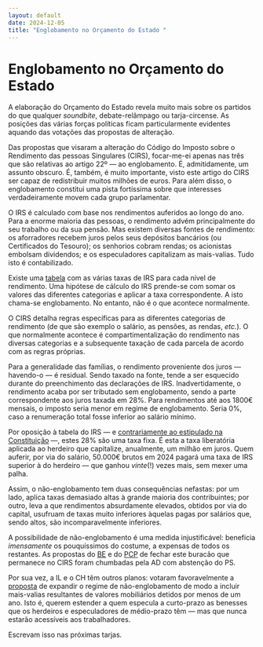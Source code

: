 ```yaml
---
layout: default
date: 2024-12-05
title: "Englobamento no Orçamento do Estado "
---
```

# Englobamento no Orçamento do Estado 

A elaboração do Orçamento do Estado revela muito mais sobre os partidos do que qualquer _soundbite_, debate-relâmpago ou tarja-circense. As posições das várias forças políticas ficam particularmente evidentes aquando das votações das propostas de alteração.

Das propostas que visaram a alteração do Código do Imposto sobre o Rendimento das pessoas Singulares (CIRS), focar-me-ei apenas nas três que são relativas ao artigo 22º — ao englobamento. É, admitidamente, um assunto obscuro. É, também, é muito importante, visto este artigo do CIRS ser capaz de redistribuir muitos milhões de euros. Para além disso, o englobamento constitui uma pista fortíssima sobre que interesses verdadeiramente movem cada grupo parlamentar.

O IRS é calculado com base nos rendimentos auferidos ao longo do ano. Para a enorme maioria das pessoas, o rendimento advém principalmente do seu trabalho ou da sua pensão. Mas existem diversas fontes de rendimento: os aforradores recebem juros pelos seus depósitos bancários (ou Certificados do Tesouro); os senhorios cobram rendas; os acionistas embolsam dividendos; e os especuladores capitalizam as mais-valias. Tudo isto é contabilizado.

Existe uma [tabela](https://info.portaldasfinancas.gov.pt/pt/informacao_fiscal/codigos_tributarios/cirs_rep/Pages/irs68.aspx) com as várias taxas de IRS para cada nível de rendimento. Uma hipótese de cálculo do IRS prende-se com somar os valores das diferentes categorias e aplicar a taxa correspondente. A isto chama-se englobamento. No entanto, não é o que acontece normalmente.

O CIRS detalha regras específicas para as diferentes categorias de rendimento (de que são exemplo o salário, as pensões, as rendas, _etc._). O que normalmente acontece é compartimentalização do rendimento nas diversas categorias e a subsequente taxação de cada parcela de acordo com as regras próprias.

Para a generalidade das famílias, o rendimento proveniente dos juros — havendo-o — é residual. Sendo taxado na fonte, tende a ser esquecido durante do preenchimento das declarações de IRS. Inadvertidamente, o rendimento acaba por ser tributado sem englobamento, sendo a parte correspondente aos juros taxada em 28%. Para rendimentos até aos 1800€ mensais, o imposto seria menor em regime de englobamento. Seria 0%, caso a renumeração total fosse inferior ao salário mínimo.

Por oposição à tabela do IRS — e [contrariamente ao estipulado na Constituição](https://diariodarepublica.pt/dr/legislacao-consolidada/decreto-aprovacao-constituicao/1976-34520775-49512575) —, estes 28% são uma taxa fixa. É esta a taxa liberatória aplicada ao herdeiro que capitalize, anualmente, um milhão em juros. Quem auferir, por via do salário, 50.000€ brutos em 2024 pagará uma taxa de IRS superior à do herdeiro — que ganhou _vinte_(!) vezes mais, sem mexer uma palha.

Assim, o não-englobamento tem duas consequências nefastas: por um lado, aplica taxas demasiado altas à grande maioria dos contribuintes; por outro, leva a que rendimentos absurdamente elevados, obtidos por via do capital, usufruam de taxas muito inferiores àquelas pagas por salários que, sendo altos, são incomparavelmente inferiores.

A possibilidade de não-englobamento é uma medida injustificável: beneficia _imensamente_ os pouquíssimos do costume, a expensas de todos os restantes. As propostas do [BE](https://app.parlamento.pt/webutils/docs/doc.pdf?Path=fsqiKo9VnjtmMsjLCdZ%2bdYP%2fIM0Ak1fRWa31N%2fUAIL%2ftuPXA1yYPjt9fao%2bFvvniOHJkMn%2byonO1Tdb8f5XBiXYhmu5CYCM2a7C2lguxZxZDHnZ8lEnulZYqLjS7qfyeCHef3gWcwQDmyAcLDlHcqxMrh7PJ6c0DOMw1Oz0HUYrcCYHRTPIbatC4zvqBn35tWeSeiHJeRqDE9FuBtO%2bSrfrQd06UGC5Udb4L3LTZgEAGmJezMnCQeVY5n1UBTaV8Mwb1%2fOlUpt5yA%2bMC21%2bReioLEa4Q7J%2foMVbMBKy7xI7%2fOaBDX%2b1oCxSyUEBGhN3wEaldQvTSOAjA%2bGkDMglhbOA7eLlk0TyQcyRqIbkg0V1n9yUzaR0ufRAyGhI38sfE&Fich=54535ede-06c0-4c02-8427-a19a76b9f906.pdf&Inline=true) e do [PCP](https://app.parlamento.pt/webutils/docs/doc.pdf?Path=mkojc1iCxZTui2ql8mvSgaXlpTkJxUSvLyIyS1dR2wDwsxf11qhg1MgFHoJVisfZtmYmxVFl6mSGgGuyHycyLgKDhgaSKr5ndt%2byNWUuzUoLqt%2fe7gKKmd7UgJ925Le%2bWgBPMwfxg1LO9RXjjfOYX%2b6nrb4LPOcquNbn7fRL6M9UjpoFXQZSUVlaHsB6lLZeboM%2fHU6h5L8t%2f1M90PQLjBA%2bOGRO6N5JIZO9Q4amgASXZGRrBycG%2bq9KciAJTMCVN9pU8uLQl9zMeOBmhXZ8LRjt%2fN3QYnj%2flLgWtU8ZZZl%2f53AXLFwDv2c%2b9RoMDrkYp46ODiv0i%2b9%2fpr6iNQ471ldX8ohBLmCN9uuA5be5nVo%3d&Fich=9e199b07-f9a6-4bc9-9bea-5c41210224c3.pdf&Inline=true) de fechar este buracão que permanece no CIRS foram chumbadas pela AD com abstenção do PS.

Por sua vez, a IL e o CH têm outros planos: votaram favoravelmente a [proposta](https://app.parlamento.pt/webutils/docs/doc.pdf?Path=f%2bhOQrIYCcgMVYR2ibOwKXBdJuj8zknMxcuv6F%2f8eK3tkD1Lclg%2fzo1YYqNtyWBsHEltP1Y5SyYgeEkwnWp7iHZLZIMGmJt2qCMxN4rE4skr34lSqQ7ssT3WPNyQ93qxLTbs3YqBUrm%2fDsLrzAKCcfxBpxuALyf%2fIeG1y8G9IzXe2bzQmnmzV1CSJGMLx%2bklwOM0DCyk8OPqO9s0UerlSDmp7TqCSEF75EAdwYnBBw%2fk25T9hSus6WbQ20SldWUYeMlrVq7Kk1CkuIxgXMdOxCJe9p7kwqIygMJZTCmxPmtLXlqlScT850v0ZjMnXkuKhohWdB8wQTRh2aAgv6v19BreTiR8VrRAR3EbTgqc%2fZA%3d&Fich=cadd4cbd-0e6d-4fa9-968d-10fab3676462.pdf&Inline=true) de expandir o regime de não-englobamento de modo a incluir mais-valias resultantes de valores mobiliários detidos por menos de um ano. Isto é, querem estender a quem especula a curto-prazo as benesses que os herdeiros e especuladores de médio-prazo têm — mas que nunca estarão acessíveis aos trabalhadores.

Escrevam isso nas próximas tarjas.
